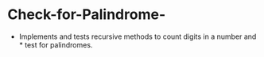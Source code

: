 # Check-for-Palindrome-
 * Implements and tests recursive methods to count digits in a number and  * test for palindromes.
